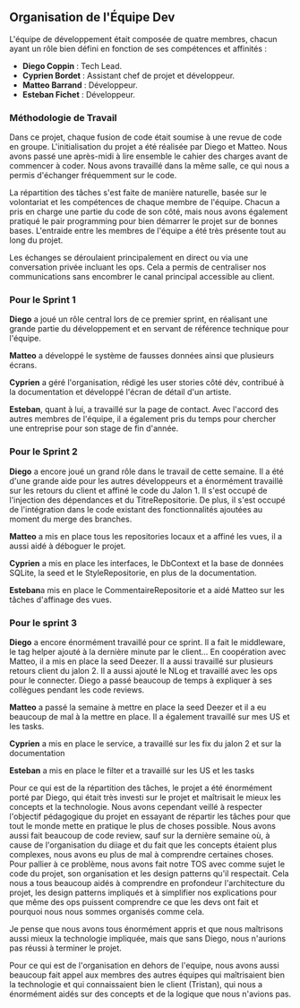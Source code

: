 ## Organisation de l'Équipe Dev

L'équipe de développement était composée de quatre membres, chacun ayant un rôle
bien défini en fonction de ses compétences et affinités :

-   **Diego Coppin** : Tech Lead.
-   **Cyprien Bordet** : Assistant chef de projet et développeur.
-   **Matteo Barrand** : Développeur.
-   **Esteban Fichet** : Développeur.

### Méthodologie de Travail

Dans ce projet, chaque fusion de code était soumise à une revue de code en
groupe. L'initialisation du projet a été réalisée par Diego et Matteo. Nous
avons passé une après-midi à lire ensemble le cahier des charges avant de
commencer à coder. Nous avons travaillé dans la même salle, ce qui nous a permis
d'échanger fréquemment sur le code.

La répartition des tâches s'est faite de manière naturelle, basée sur le
volontariat et les compétences de chaque membre de l'équipe. Chacun a pris en
charge une partie du code de son côté, mais nous avons également pratiqué le
pair programming pour bien démarrer le projet sur de bonnes bases. L'entraide
entre les membres de l'équipe a été très présente tout au long du projet.

Les échanges se déroulaient principalement en direct ou via une conversation
privée incluant les ops. Cela a permis de centraliser nos communications sans
encombrer le canal principal accessible au client.

### Pour le Sprint 1

**Diego** a joué un rôle central lors de ce premier sprint, en réalisant une
grande partie du développement et en servant de référence technique pour
l'équipe.

**Matteo** a développé le système de fausses données ainsi que plusieurs écrans.

**Cyprien** a géré l'organisation, rédigé les user stories côté dév, contribué à
la documentation et développé l'écran de détail d'un artiste.

**Esteban**, quant à lui, a travaillé sur la page de contact. Avec l'accord des
autres membres de l'équipe, il a également pris du temps pour chercher une
entreprise pour son stage de fin d'année.

### Pour le Sprint 2

**Diego** a encore joué un grand rôle dans le travail de cette semaine. Il a été
d'une grande aide pour les autres développeurs et a énormément travaillé sur les
retours du client et affiné le code du Jalon 1. Il s'est occupé de l'injection
des dépendances et du TitreRepositorie. De plus, il s'est occupé de
l'intégration dans le code existant des fonctionnalités ajoutées au moment du
merge des branches.

**Matteo** a mis en place tous les repositories locaux et a affiné les vues, il
a aussi aidé à déboguer le projet.

**Cyprien** a mis en place les interfaces, le DbContext et la base de données
SQLite, la seed et le StyleRepositorie, en plus de la documentation.

**Esteban**a mis en place le CommentaireRepositorie et a aidé Matteo sur les
tâches d'affinage des vues.

### Pour le sprint 3

**Diego** a encore énormément travaillé pour ce sprint. Il a fait le middleware,
le tag helper ajouté à la dernière minute par le client... En coopération avec
Matteo, il a mis en place la seed Deezer. Il a aussi travaillé sur plusieurs
retours client du jalon 2. Il a aussi ajouté le NLog et travaillé avec les ops
pour le connecter. Diego a passé beaucoup de temps à expliquer à ses collègues
pendant les code reviews.

**Matteo** a passé la semaine à mettre en place la seed Deezer et il a eu
beaucoup de mal à la mettre en place. Il a également travaillé sur mes US et les
tasks.

**Cyprien** a mis en place le service, a travaillé sur les fix du jalon 2 et sur
la documentation

**Esteban** a mis en place le filter et a travaillé sur les US et les tasks

Pour ce qui est de la répartition des tâches, le projet a été énormément porté
par Diego, qui était très investi sur le projet et maîtrisait le mieux les
concepts et la technologie. Nous avons cependant veillé à respecter l'objectif
pédagogique du projet en essayant de répartir les tâches pour que tout le monde
mette en pratique le plus de choses possible. Nous avons aussi fait beaucoup de
code review, sauf sur la dernière semaine où, à cause de l'organisation du
diiage et du fait que les concepts étaient plus complexes, nous avons eu plus de
mal à comprendre certaines choses. Pour pallier à ce problème, nous avons fait
notre TOS avec comme sujet le code du projet, son organisation et les design
patterns qu'il respectait. Cela nous a tous beaucoup aidés à comprendre en
profondeur l'architecture du projet, les design patterns impliqués et à
simplifier nos explications pour que même des ops puissent comprendre ce que les
devs ont fait et pourquoi nous nous sommes organisés comme cela.

Je pense que nous avons tous énormément appris et que nous maîtrisons aussi
mieux la technologie impliquée, mais que sans Diego, nous n'aurions pas réussi à
terminer le projet.

Pour ce qui est de l'organisation en dehors de l'equipe, nous avons aussi
beaucoup fait appel aux membres des autres équipes qui maîtrisaient bien la
technologie et qui connaissaient bien le client (Tristan), qui nous a énormément
aidés sur des concepts et de la logique que nous n'avions pas.
